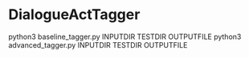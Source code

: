 # DialogueActTagger

python3 baseline_tagger.py INPUTDIR TESTDIR OUTPUTFILE
python3 advanced_tagger.py INPUTDIR TESTDIR OUTPUTFILE
